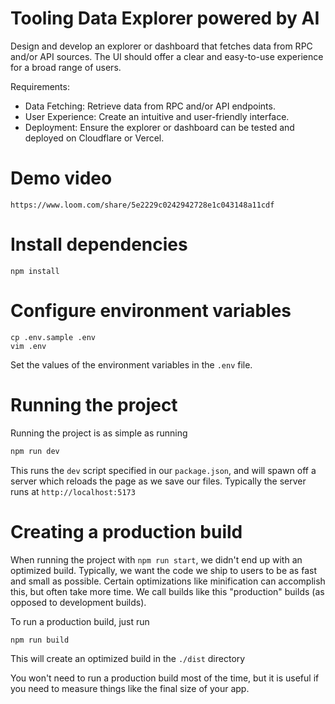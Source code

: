 # Tooling Data Explorer powered by AI

Design and develop an explorer or dashboard that fetches data from RPC and/or API sources. The UI should offer a clear and easy-to-use experience for a broad range of users.

Requirements:

- Data Fetching: Retrieve data from RPC and/or API endpoints.
- User Experience: Create an intuitive and user-friendly interface.
- Deployment: Ensure the explorer or dashboard can be tested and deployed on Cloudflare or Vercel.

# Demo video

```
https://www.loom.com/share/5e2229c0242942728e1c043148a11cdf
```

# Install dependencies

```shell
npm install
```

# Configure environment variables

```shell
cp .env.sample .env
vim .env
```

Set the values of the environment variables in the `.env` file.

# Running the project

Running the project is as simple as running

```sh
npm run dev
```

This runs the `dev` script specified in our `package.json`, and will spawn off a server which reloads the page as we save our files.
Typically the server runs at `http://localhost:5173`

# Creating a production build

When running the project with `npm run start`, we didn't end up with an optimized build.
Typically, we want the code we ship to users to be as fast and small as possible.
Certain optimizations like minification can accomplish this, but often take more time.
We call builds like this "production" builds (as opposed to development builds).

To run a production build, just run

```sh
npm run build
```

This will create an optimized build in the `./dist` directory

You won't need to run a production build most of the time,
but it is useful if you need to measure things like the final size of your app.
